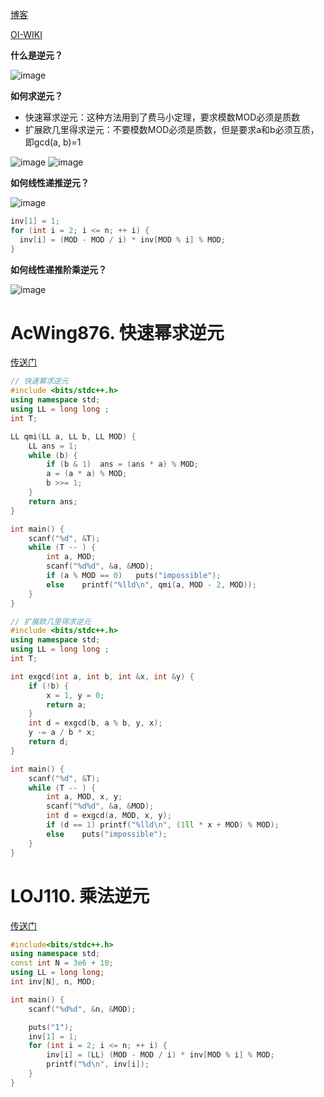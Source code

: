 [博客](https://www.luogu.com/article/56i8724w)

[OI-WIKI](https://oi-wiki.org/math/number-theory/inverse/)

**什么是逆元？**

![image](https://github.com/user-attachments/assets/0c1ed8f6-b2c2-4278-a85a-8ea15a86a945)



**如何求逆元？**

+ 快速幂求逆元：这种方法用到了费马小定理，要求模数MOD必须是质数
+ 扩展欧几里得求逆元：不要模数MOD必须是质数，但是要求a和b必须互质，即gcd(a, b)=1

![image](https://github.com/user-attachments/assets/a96f3579-b9f2-4bfd-810b-55135d729d66)
![image](https://github.com/user-attachments/assets/a6a0f27b-d7a1-4aec-b9fc-b361a711eae9)



**如何线性递推逆元？**

![image](https://github.com/user-attachments/assets/01b5e753-67da-4bfe-9b8f-1b6fa6bfe679)

```C++
inv[1] = 1;
for (int i = 2; i <= n; ++ i) {
  inv[i] = (MOD - MOD / i) * inv[MOD % i] % MOD;
}
```

**如何线性递推阶乘逆元？**

![image](https://github.com/user-attachments/assets/45438103-94c9-46fa-840d-4165c9946ccb)



# AcWing876. 快速幂求逆元
[传送门](https://www.acwing.com/problem/content/878/)

```C++
// 快速幂求逆元
#include <bits/stdc++.h>
using namespace std;
using LL = long long ;
int T;

LL qmi(LL a, LL b, LL MOD) {
    LL ans = 1;
    while (b) {
        if (b & 1)  ans = (ans * a) % MOD;
        a = (a * a) % MOD;
        b >>= 1;
    }
    return ans;
}

int main() {
    scanf("%d", &T);
    while (T -- ) {
        int a, MOD;
        scanf("%d%d", &a, &MOD);
        if (a % MOD == 0)   puts("impossible");
        else    printf("%lld\n", qmi(a, MOD - 2, MOD));
    }
}
```

```C++
// 扩展欧几里得求逆元
#include <bits/stdc++.h>
using namespace std;
using LL = long long ;
int T;

int exgcd(int a, int b, int &x, int &y) {
    if (!b) {
        x = 1, y = 0;
        return a;
    }
    int d = exgcd(b, a % b, y, x);
    y -= a / b * x;
    return d;
}

int main() {
    scanf("%d", &T);
    while (T -- ) {
        int a, MOD, x, y;
        scanf("%d%d", &a, &MOD);
        int d = exgcd(a, MOD, x, y);
        if (d == 1) printf("%lld\n", (1ll * x + MOD) % MOD);
        else    puts("impossible");
    }
}
```

# LOJ110. 乘法逆元
[传送门](https://loj.ac/p/110)

```C++
#include<bits/stdc++.h>
using namespace std;
const int N = 3e6 + 10;
using LL = long long;
int inv[N], n, MOD;

int main() {
    scanf("%d%d", &n, &MOD);

    puts("1");
    inv[1] = 1;
    for (int i = 2; i <= n; ++ i) {
        inv[i] = (LL) (MOD - MOD / i) * inv[MOD % i] % MOD;
        printf("%d\n", inv[i]);
    }
}
```
